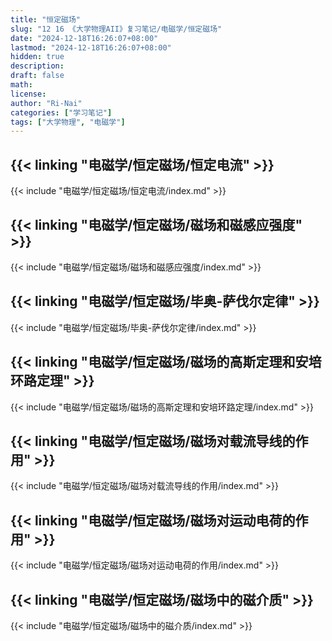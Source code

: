 ```yaml
---
title: "恒定磁场"
slug: "12 16 《大学物理AII》复习笔记/电磁学/恒定磁场"
date: "2024-12-18T16:26:07+08:00"
lastmod: "2024-12-18T16:26:07+08:00"
hidden: true
description:
draft: false
math:
license:
author: "Ri-Nai"
categories: ["学习笔记"]
tags: ["大学物理", "电磁学"]
---
```


## {{< linking "电磁学/恒定磁场/恒定电流" >}}
{{< include "电磁学/恒定磁场/恒定电流/index.md" >}}

## {{< linking "电磁学/恒定磁场/磁场和磁感应强度" >}}
{{< include "电磁学/恒定磁场/磁场和磁感应强度/index.md" >}}
## {{< linking "电磁学/恒定磁场/毕奥-萨伐尔定律" >}}
{{< include "电磁学/恒定磁场/毕奥-萨伐尔定律/index.md" >}}

## {{< linking "电磁学/恒定磁场/磁场的高斯定理和安培环路定理" >}}
{{< include "电磁学/恒定磁场/磁场的高斯定理和安培环路定理/index.md" >}}

## {{< linking "电磁学/恒定磁场/磁场对载流导线的作用" >}}
{{< include "电磁学/恒定磁场/磁场对载流导线的作用/index.md" >}}

## {{< linking "电磁学/恒定磁场/磁场对运动电荷的作用" >}}
{{< include "电磁学/恒定磁场/磁场对运动电荷的作用/index.md" >}}

## {{< linking "电磁学/恒定磁场/磁场中的磁介质" >}}
{{< include "电磁学/恒定磁场/磁场中的磁介质/index.md" >}}

